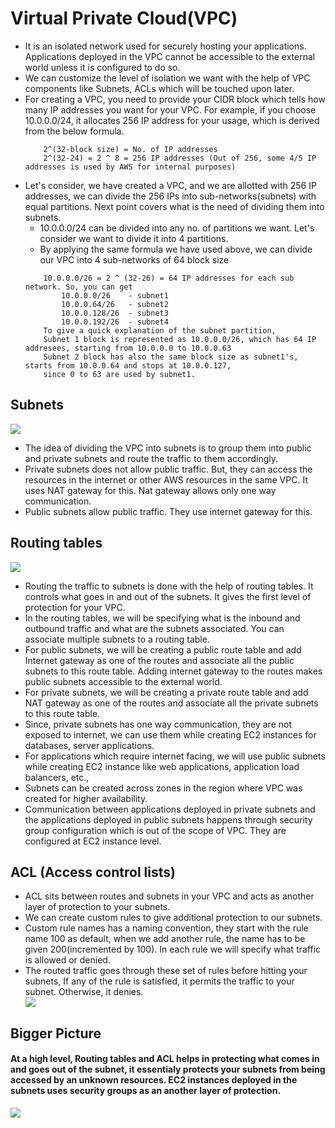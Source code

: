  # Virtual Private Cloud(VPC)
 - It is an isolated network used for securely hosting your applications. Applications deployed in the VPC cannot be accessible to the external world unless it is configured to do so. 
 - We can customize the level of isolation we want with the help of VPC components like Subnets, ACLs which will be touched upon later.
 - For creating a VPC, you need to provide your CIDR block which tells how many IP addresses you want for your VPC. For example, if you choose 10.0.0.0/24,  it allocates 256 IP address for your usage, which is derived from the below formula.
   ```
       2^(32-block size) = No. of IP addresses 
       2^(32-24) = 2 ^ 8 = 256 IP addresses (Out of 256, some 4/5 IP addresses is used by AWS for internal purposes)
   ``` 
 - Let's consider, we have created a VPC, and we are allotted with 256 IP addresses, we can divide the 256 IPs into sub-networks(subnets) with equal partitions. Next point covers what is the need of dividing them into subnets.
   - 10.0.0.0/24 can be divided into any no. of partitions we want. Let's consider we want to divide it into 4 partitions.
   - By applying the same formula we have used above, we can divide our VPC into 4 sub-networks of 64 block size
    ```
        10.0.0.0/26 = 2 ^ (32-26) = 64 IP addresses for each sub network. So, you can get  
            10.0.0.0/26    - subnet1
            10.0.0.64/26   - subnet2
            10.0.0.128/26  - subnet3
            10.0.0.192/26  - subnet4
        To give a quick explanation of the subnet partition,
        Subnet 1 block is represented as 10.0.0.0/26, which has 64 IP addresees, starting from 10.0.0.0 to 10.0.0.63
        Subnet 2 block has also the same block size as subnet1's, starts from 10.0.0.64 and stops at 10.0.0.127, 
        since 0 to 63 are used by subnet1.                       
   ```
  ## Subnets
 <div align="left">
      <img src="/VPC.png"></img>
   </div> 

  - The idea of dividing the VPC into subnets is to group them into public and private subnets and route the traffic to them accordingly. 
  - Private subnets does not allow public traffic. But, they can access the resources in the internet or other AWS resources in the same VPC. It uses NAT gateway for this. Nat gateway allows only one way communication.
  - Public subnets allow public traffic. They use internet gateway for this.

## Routing tables
 <div align="left">
      <img src="/ROUTETABLE.png"></img>
   </div> 

 - Routing the traffic to subnets is done with the help of routing tables. It controls what goes in and out of the subnets. It gives the first level of protection for your VPC.
 -  In the routing tables, we will be specifying what is the inbound and outbound traffic and what are the subnets associated. You can associate multiple subnets to a routing table. 
   - For public subnets, we will be creating a public route table and add Internet gateway as one of the routes and associate all the public subnets to this route table. Adding internet gateway to the routes makes public subnets accessible to the external world. 
   - For private subnets, we will be creating a private route table and add NAT gateway as one of the routes and associate all the private subnets to this route table.      
 - Since, private subnets has one way communication, they are not exposed to internet, we can use them while creating EC2 instances for databases, server applications.
 - For applications which require internet facing, we will use public subnets while creating EC2 instance like web applications, application load balancers, etc.,
 - Subnets can be created across zones in the region where VPC was created for higher availability.  
 - Communication between applications deployed in private subnets and the applications deployed in public subnets happens through security group configuration which is out of the scope of VPC. They are configured at EC2 instance level. 
 
 ## ACL (Access control lists)
- ACL sits between routes and subnets in your VPC and acts as another layer of protection to your subnets. 
- We can create custom rules to give additional protection to our subnets.
- Custom rule names has a naming convention, they start with the rule name 100 as default, when we add another rule, the name has to be given 200(incremented by 100). In each rule we will specify what traffic is allowed or denied.
- The routed traffic goes through these set of rules before hitting your subnets, If any of the rule is satisfied, it permits the traffic to your subnet. Otherwise, it denies.
  <div align="left">
      <img src="/VPC2.PNG"></img>
 </div>


## Bigger Picture

#### At a high level, Routing tables and ACL helps in protecting what comes in and goes out of the subnet, it essentialy protects your subnets from being accessed by an unknown resources. EC2 instances deployed in the subnets uses security groups as an another layer of protection.
  <div align="left">
      <img src="/VPC1.PNG"></img>
 </div>
